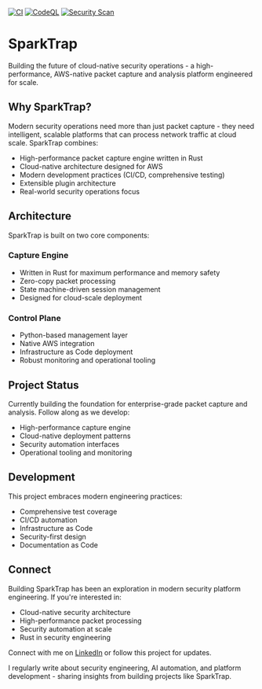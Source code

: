 [![CI](https://github.com/Brad-Edwards/sparktrap/actions/workflows/ci.yml/badge.svg)](https://github.com/Brad-Edwards/sparktrap/actions/workflows/ci.yml)
[![CodeQL](https://github.com/Brad-Edwards/sparktrap/actions/workflows/github-code-scanning/codeql/badge.svg)](https://github.com/Brad-Edwards/sparktrap/actions/workflows/github-code-scanning/codeql)
[![Security Scan](https://github.com/Brad-Edwards/sparktrap/actions/workflows/security.yml/badge.svg)](https://github.com/Brad-Edwards/sparktrap/actions/workflows/security.yml)
# SparkTrap

Building the future of cloud-native security operations - a high-performance, AWS-native packet capture and analysis platform engineered for scale.

## Why SparkTrap?

Modern security operations need more than just packet capture - they need intelligent, scalable platforms that can process network traffic at cloud scale. SparkTrap combines:

- High-performance packet capture engine written in Rust
- Cloud-native architecture designed for AWS
- Modern development practices (CI/CD, comprehensive testing)
- Extensible plugin architecture
- Real-world security operations focus

## Architecture

SparkTrap is built on two core components:

### Capture Engine

- Written in Rust for maximum performance and memory safety
- Zero-copy packet processing
- State machine-driven session management
- Designed for cloud-scale deployment

### Control Plane

- Python-based management layer
- Native AWS integration
- Infrastructure as Code deployment
- Robust monitoring and operational tooling

## Project Status

Currently building the foundation for enterprise-grade packet capture and analysis. Follow along as we develop:

- High-performance capture engine
- Cloud-native deployment patterns
- Security automation interfaces
- Operational tooling and monitoring

## Development

This project embraces modern engineering practices:

- Comprehensive test coverage
- CI/CD automation
- Infrastructure as Code
- Security-first design
- Documentation as Code

## Connect

Building SparkTrap has been an exploration in modern security platform engineering. If you're interested in:

- Cloud-native security architecture
- High-performance packet processing
- Security automation at scale
- Rust in security engineering

Connect with me on [LinkedIn](https://www.linkedin.com/in/bradley-edwards-dev/) or follow this project for updates.

I regularly write about security engineering, AI automation, and platform development - sharing insights from building projects like SparkTrap.